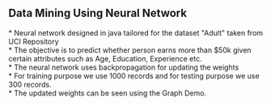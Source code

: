 <h2>Data Mining Using Neural Network </h2>
* Neural network designed in java tailored for the dataset "Adult" taken from UCI Repository <br>
* The objective is to predict whether person earns more than $50k given certain attributes such as Age, Education, Experience     etc. <br>
* The neural network uses backpropagation for updating the weights<br>
*  For training purpose we use 1000 records and for testing purpose we use 300 records.<br>
*  The updated weights can be seen using the Graph Demo.<br>
